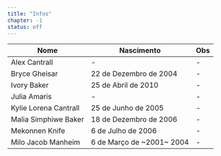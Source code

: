 ```yaml
---
title: "Infos"
chapter: -1
status: off
---
```


| Nome | Nascimento | Obs |
| - | - | - |
| Alex Cantrall | - | - |
| Bryce Gheisar | 22 de Dezembro de 2004 | - |
| Ivory Baker | 25 de Abril de 2010 | - |
| Julia Amaris | - | - |
| Kylie Lorena Cantrall | 25 de Junho de 2005 | - |
| Malia Simphiwe Baker | 18 de Dezembro de 2006 | - |
| Mekonnen Knife | 6 de Julho de 2006 | - |
| Milo Jacob Manheim | 6 de Março de ~2001~ 2004 | - |
